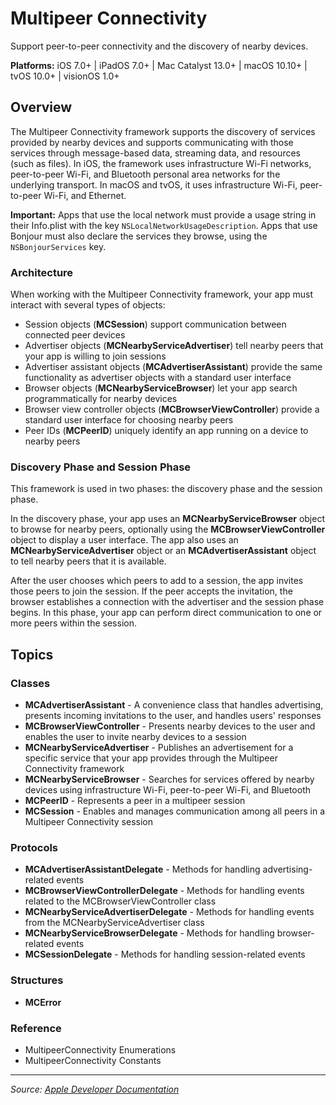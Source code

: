 # Multipeer Connectivity

Support peer-to-peer connectivity and the discovery of nearby devices.

**Platforms:** iOS 7.0+ | iPadOS 7.0+ | Mac Catalyst 13.0+ | macOS 10.10+ | tvOS 10.0+ | visionOS 1.0+

## Overview

The Multipeer Connectivity framework supports the discovery of services provided by nearby devices and supports communicating with those services through message-based data, streaming data, and resources (such as files). In iOS, the framework uses infrastructure Wi-Fi networks, peer-to-peer Wi-Fi, and Bluetooth personal area networks for the underlying transport. In macOS and tvOS, it uses infrastructure Wi-Fi, peer-to-peer Wi-Fi, and Ethernet.

**Important:** Apps that use the local network must provide a usage string in their Info.plist with the key `NSLocalNetworkUsageDescription`. Apps that use Bonjour must also declare the services they browse, using the `NSBonjourServices` key.

### Architecture

When working with the Multipeer Connectivity framework, your app must interact with several types of objects:

- Session objects (**MCSession**) support communication between connected peer devices
- Advertiser objects (**MCNearbyServiceAdvertiser**) tell nearby peers that your app is willing to join sessions
- Advertiser assistant objects (**MCAdvertiserAssistant**) provide the same functionality as advertiser objects with a standard user interface
- Browser objects (**MCNearbyServiceBrowser**) let your app search programmatically for nearby devices
- Browser view controller objects (**MCBrowserViewController**) provide a standard user interface for choosing nearby peers
- Peer IDs (**MCPeerID**) uniquely identify an app running on a device to nearby peers

### Discovery Phase and Session Phase

This framework is used in two phases: the discovery phase and the session phase.

In the discovery phase, your app uses an **MCNearbyServiceBrowser** object to browse for nearby peers, optionally using the **MCBrowserViewController** object to display a user interface. The app also uses an **MCNearbyServiceAdvertiser** object or an **MCAdvertiserAssistant** object to tell nearby peers that it is available.

After the user chooses which peers to add to a session, the app invites those peers to join the session. If the peer accepts the invitation, the browser establishes a connection with the advertiser and the session phase begins. In this phase, your app can perform direct communication to one or more peers within the session.

## Topics

### Classes
- **MCAdvertiserAssistant** - A convenience class that handles advertising, presents incoming invitations to the user, and handles users' responses
- **MCBrowserViewController** - Presents nearby devices to the user and enables the user to invite nearby devices to a session
- **MCNearbyServiceAdvertiser** - Publishes an advertisement for a specific service that your app provides through the Multipeer Connectivity framework
- **MCNearbyServiceBrowser** - Searches for services offered by nearby devices using infrastructure Wi-Fi, peer-to-peer Wi-Fi, and Bluetooth
- **MCPeerID** - Represents a peer in a multipeer session
- **MCSession** - Enables and manages communication among all peers in a Multipeer Connectivity session

### Protocols
- **MCAdvertiserAssistantDelegate** - Methods for handling advertising-related events
- **MCBrowserViewControllerDelegate** - Methods for handling events related to the MCBrowserViewController class
- **MCNearbyServiceAdvertiserDelegate** - Methods for handling events from the MCNearbyServiceAdvertiser class
- **MCNearbyServiceBrowserDelegate** - Methods for handling browser-related events
- **MCSessionDelegate** - Methods for handling session-related events

### Structures
- **MCError**

### Reference
- MultipeerConnectivity Enumerations
- MultipeerConnectivity Constants

---

*Source: [Apple Developer Documentation](https://developer.apple.com/documentation/MultipeerConnectivity)*